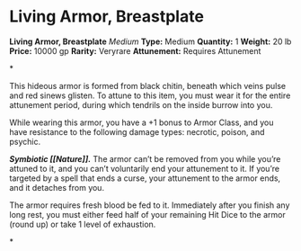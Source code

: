 # Living Armor, Breastplate

**Living Armor, Breastplate**
_Medium_
**Type:** Medium
**Quantity:** 1
**Weight:** 20 lb
**Price:** 10000 gp
**Rarity:** Veryrare
**Attunement:** Requires Attunement

*<p>This hideous armor is formed from black chitin, beneath which veins pulse and red sinews glisten. To attune to this item, you must wear it for the entire attunement period, during which tendrils on the inside burrow into you.

While wearing this armor, you have a +1 bonus to Armor Class, and you have resistance to the following damage types: necrotic, poison, and psychic.

***Symbiotic [[Nature]].*** The armor can’t be removed from you while you’re attuned to it, and you can’t voluntarily end your attunement to it. If you’re targeted by a spell that ends a curse, your attunement to the armor ends, and it detaches from you.

The armor requires fresh blood be fed to it. Immediately after you finish any long rest, you must either feed half of your remaining Hit Dice to the armor (round up) or take 1 level of exhaustion.</p>*